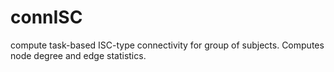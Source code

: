 # connISC
compute task-based ISC-type connectivity for group of subjects. Computes node degree and edge statistics.

